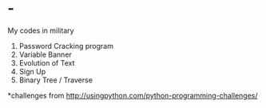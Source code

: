 # -
My codes in military

1. Password Cracking program
2. Variable Banner
3. Evolution of Text
4. Sign Up
5. Binary Tree / Traverse

*challenges from
http://usingpython.com/python-programming-challenges/
